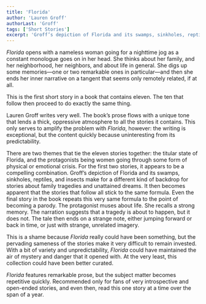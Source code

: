 ```yaml
---
title: 'Florida'
author: 'Lauren Groff'
authorLast: 'Groff'
tags: ['Short Stories']
excerpt: 'Groff’s depiction of Florida and its swamps, sinkholes, reptiles, and insects make for a different kind of backdrop for stories about family tragedies and unattained dreams.'
---
```


*Florida* opens with a nameless woman going for a nighttime jog as a constant monologue goes on in her head. She thinks about her family, and her neighborhood, her neighbors, and about life in general. She digs up some memories&mdash;one or two remarkable ones in particular&mdash;and then she ends her inner narrative on a tangent that seems only remotely related, if at all.

This is the first short story in a book that contains eleven. The ten that follow then proceed to do exactly the same thing.

Lauren Groff writes very well. The book’s prose flows with a unique tone that lends a thick, oppressive atmosphere to all the stories it contains. This only serves to amplify the problem with *Florida*, however: the writing is exceptional, but the content quickly because uninteresting from its predictability.

There are two themes that tie the eleven stories together: the titular state of Florida, and the protagonists being women going through some form of physical or emotional crisis. For the first two stories, it appears to be a compelling combination. Groff’s depiction of Florida and its swamps, sinkholes, reptiles, and insects make for a different kind of backdrop for stories about family tragedies and unattained dreams. It then becomes apparent that the stories that follow all stick to the same formula. Even the final story in the book repeats this very same formula to the point of becoming a parody. The protagonist muses about life. She recalls a strong memory. The narration suggests that a tragedy is about to happen, but it does not. The tale then ends on a strange note, either jumping forward or back in time, or just with strange, unrelated imagery.

This is a shame because *Florida* really could have been something, but the pervading sameness of the stories make it very difficult to remain invested. With a bit of variety and unpredictability, *Florida* could have maintained the air of mystery and danger that it opened with. At the very least, this collection could have been better curated.

*Florida* features remarkable prose, but the subject matter becomes repetitive quickly. Recommended only for fans of very introspective and open-ended stories, and even then, read this one story at a time over the span of a year.